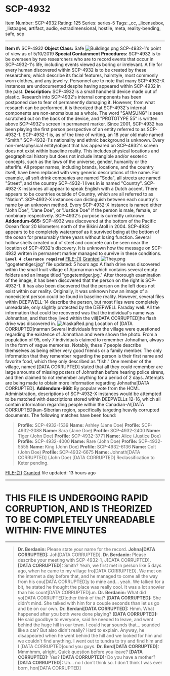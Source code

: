 # SCP-4932
Item Number: SCP-4932
Rating: 125
Series: series-5
Tags: _cc, _licensebox, _listpages, artifact, audio, extradimensional, hostile, meta, reality-bending, safe, scp

---

**Item #:** SCP-4932
**Object Class:** Safe
![Buildings.png](https://scp-wiki.wdfiles.com/local--files/scp-4932/Buildings.png)
SCP-4932-1's point of view as of 5/10/2019
**Special Containment Procedures:** SCP-4932 is to be overseen by two researchers who are to record events that occur in SCP-4932-1's life, including events viewed as boring or irrelevant. A file for every human discovered within SCP-4932 is to be created by these researchers; which describe its facial features, hairstyle, most commonly worn clothes, and any jewelry. Personnel are to note that many SCP-4932-X instances are undocumented despite having appeared within SCP-4932 in the past.
**Description:** SCP-4932 is a small handheld device made out of plastic. Research into SCP-4932's internal components has been postponed due to fear of permanently damaging it. However, from what research can be performed, it is theorized that SCP-4932's internal components are non-anomalous as a whole. The word "SAMSUNG" is seen scratched out on the back of the device, and "PROTOTYPE 55" is written above SCP-4932's screen in permanent marker.
Since 2001, SCP-4932 has been playing the first person perspective of an entity referred to as SCP-4932-1. SCP-4932-1 is, as of the time of writing, an 18 year old male named "Smith." SCP-4932-1's nationality and ethnic background is unknown.
Every non-metaphysical entity/object that has appeared on SCP-4932's screen does not exist within baseline reality. This includes physical locations and geographical history but does not include intangible and/or esoteric concepts, such as the laws of the universe, gender, humanity or the afterlife.
All proper names, including brands, locations, and the country itself, have been replaced with very generic descriptions of the name. For example, all soft drink companies are named "Soda", all streets are named "Street", and the country SCP-4932-1 lives in is named "Country". SCP-4932-X instances all appear to speak English with a Dutch accent. There appears to be countries outside of Country, which are all referred to as "Nation". SCP-4932-X instances can distinguish between each country's name by an unknown method.
Every SCP-4932-X instance is named either "John Doe", "Jane Doe", or "Justice Doe" if the person is male, female, or nonbinary respectively.
SCP-4932's purpose is currently unknown.
**Addendum-665:** SCP-4932 was discovered at the bottom of the Pacific Ocean floor 20 kilometers north of the Bikini Atoll in 2004. SCP-4932 appears to be completely waterproof as it survived being at the bottom of the ocean for presumably three years without losing function. Several hollow shells created out of steel and concrete can be seen near the location of SCP-4932's discovery. It is unknown how the message on SCP-4932 written in permanent marker managed to survive in these conditions.
**`Level 4 clearance required`**
[FILE-(1)](javascript:;)
[Granted](javascript:;)
![They.png](https://scp-wiki.wdfiles.com/local--files/scp-4932/They.png)
"gogetemtiger.jpg"
file updated: 5 hours ago
A flash drive was discovered within the small Inuit village of Ajurnarman which contains several empty folders and an image titled "gogetemtiger.jpg." After thorough examination of the image, it has been discovered that the person on the right is SCP-4932-1. It has also been discovered that the person on the left does not exist within our reality. Originally, it was unknown how an image of a nonexistent person could be found in baseline reality.
However, several files within DEEPWELL-14 describe the person, but most files were completely unreadable, only slightly protected by the DEEPWELL Faraday well. All the information that could be recovered was that the individual's name was Johnathan, and that they lived within the vill[DATA CORRUPTED]he flash drive was discovered in.
![AlaskaRed.png](https://scp-wiki.wdfiles.com/local--files/scp-4932/AlaskaRed.png)
Location of [DATA CORRUPTED]narman
Several individuals from the village were questioned regarding the existence of Johnathan and were shown the photo. From a population of 95, only 7 individuals claimed to remember Johnathan, always in the form of vague memories. Notably, these 7 people describe themselves as being either very good friends or a family member. The only information that they remember regarding the person is their first name and favorite food, which they only described as "fish."
One member of the village, named [DATA CORRUPTED] stated that all they could remember are large amounts of missing posters of Johnathan before hearing police sirens, and then claimed to not remember anything for a period of 2 days. Attempts are being made to obtain more information regarding Johnatha[DATA CORRUPTED].
**Addendum-668:** By popular vote from the HCML Administration, descriptions of SCP-4932-X instances would be attempted to be matched with descriptions stored within DEEPWELLs 12-16, which all contain information regarding people within the Canadian-Al[DATA CORRUPTED]kan-Siberian region, specifically targeting heavily corrupted documents. The following matches have been found:
> **Profile:** SCP-4932-1539
> **Name:** Ashley (Jane Doe)
> **Profile:** SCP-4932-2088
> **Name:** Sara (Jane Doe)
> **Profile:** SCP-4932-2400
> **Name:** Tiger (John Doe)
> **Profile:** SCP-4932-3771
> **Name:** Alice (Justice Doe)
> **Profile:** SCP-4932-4000
> **Name:** Rare (John Doe)
> **Profile:** SCP-4932-5555
> **Name:** King (John Doe)
> **Profile:** SCP-4932-6136
> **Name:** Colt (John Doe)
> **Profile:** SCP-4932-6675
> **Name:** Johnath[DATA CORRUPTED] (John Doe)
[DATA CORRUPTED]
Reclassification to Keter pending.
  

[FILE-(2)](javascript:;)
[Granted](javascript:;)
file updated: 13 hours ago
* * *
# **THIS FILE IS UNDERGOING RAPID CORRUPTION, AND IS THEORIZED TO BE COMPLETELY UNREADABLE WITHIN: FIVE MINUTES**
* * *
> **Dr. Berdanin:** Please state your name for the record.
> **Johna[DATA CORRUPTED]:** Joh[DATA CORRUPTED].
> **Dr. Berdanin:** Please describe your meeting with SCP-4932-1, J[DATA CORRUPTED].
> **[DATA CORRUPTED]:** Smith? Yeah, we first met in person like 5 days ago, when he came to my village fro[DATA CORRUPTED]. We met on the internet a day before that, and he managed to come all the way from his cou[DATA CORRUPTED]y to mine and… yeah. We talked for a bit, he stated he thought the place was really cool. It was a lot snowier than his count[DATA CORRUPTED]un.
> **Dr. Berdanin:** What did yo[DATA CORRUPTED]other think of that?
> **[DATA CORRUPTED]:** She didn't mind. She talked with him for a couple seconds than let us go and be on our own.
> **Dr. Berdani[DATA CORRUPTED]:** Hmm. What happened after you both were done playing?
> **[DATA CORRUPTED]:** He said goodbye to everyone, said he needed to leave, and went behind the huge hill in our town. I could hear sounds that… sounded like a car? But also didn't really? Hard to explain. Anyway, he disappeared when he went behind the hill and we looked for him and we couldn't find anything. I went out to tundra to try and find him and I [DATA CORRUPTED]ound you guys.
> **Dr. Berd[DATA CORRUPTED]:** Mmmhmm, alright. Quick question before you leave?
> **[DATA CORRUPTED]:** Yes?
> **[DATA CORRUPTED]:** Do you have a mother?
> **[DATA CORRUPTED]:** Uh… no I don't think so. I don't think I was ever born, hon[DATA CORRUPTED]
  